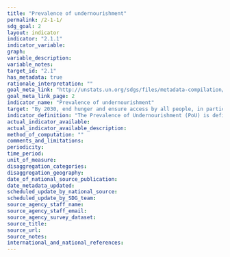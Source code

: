 ```yaml
---
title: "Prevalence of undernourishment"
permalink: /2-1-1/
sdg_goal: 2
layout: indicator
indicator: "2.1.1"
indicator_variable: 
graph: 
variable_description: 
variable_notes: 
target_id: "2.1"
has_metadata: true
rationale_interpretation: ""
goal_meta_link: "http://unstats.un.org/sdgs/files/metadata-compilation/Metadata-Goal-2.pdf"
goal_meta_link_page: 2
indicator_name: "Prevalence of undernourishment"
target: "By 2030, end hunger and ensure access by all people, in particular the poor and people in vulnerable situations, including infants, to safe, nutritious and sufficient food all year round."
indicator_definition: "The Prevalence of Undernourishment (PoU) is defined as the probability that a randomly selected individual from the reference population is found to consume less than his/her calorie requirement for an active and healthy life. It is written as: ______ = ' __(__)____ __<________ where f(x) is the probability density function of per capita calorie consumption and MDER is a Minimum Dietary Energy Requirement. The MDER threshold is computed on the basis of normative energy requirement standards referred to a minimum level of physical activity. Estimates of the number of undernourished (NoU) - calculated by multiplying the PoU by the size of the reference population - are used to monitor progress towards the World Food Summit goal of reducing by half the number of people suffering from undernourishment. The parameters needed for the calculation of the indicator are: the mean level of dietary energy consumption (DEC); a cut-off point defined as the Minimum Dietary Energy Requirement (MDER); the coefficient of variation (CV) as a parameter accounting for inequality in food consumption; and a skewedness (SK) parameter accounting for asymmetry in the distribution. The DEC as well as the MDER are updated annually, with the former calculated from the FAO Food Balance Sheets. The MDER is calculated as a weighted average of energy requirements according to sex and age class, and is updated each year from UN population ratio data. The inequality in food consumption parameters are derived from National Household Survey data when such data is available and reliable. Due to the limited number of available household surveys, the inequality in food access parameters are updated much less frequently over time than the DEC and MDER parameters."
actual_indicator_available: 
actual_indicator_available_description: 
method_of_computation: ""
comments_and_limitations: 
periodicity: 
time_period: 
unit_of_measure: 
disaggregation_categories: 
disaggregation_geography: 
date_of_national_source_publication: 
date_metadata_updated: 
scheduled_update_by_national_source: 
scheduled_update_by_SDG_team: 
source_agency_staff_name: 
source_agency_staff_email: 
source_agency_survey_dataset: 
source_title: 
source_url: 
source_notes: 
international_and_national_references: 
---
```


